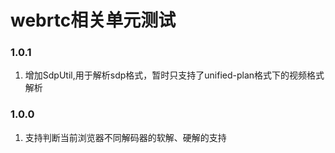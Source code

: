 # webrtc相关单元测试

### 1.0.1
  1. 增加SdpUtil,用于解析sdp格式，暂时只支持了unified-plan格式下的视频格式解析

### 1.0.0
  1. 支持判断当前浏览器不同解码器的软解、硬解的支持

